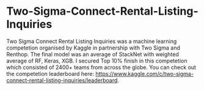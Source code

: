 # Two-Sigma-Connect-Rental-Listing-Inquiries

Two Sigma Connect Rental Listing Inquiries was a machine learning competetion organised by Kaggle in partnership with Two Sigma and Renthop. The final model was an average of StackNet with weighted average of RF, Keras, XGB.  I secured Top 10% finish in this competetion which consisted of 2400+ teams from across the globe. You can check out the competetion leaderboard here: https://www.kaggle.com/c/two-sigma-connect-rental-listing-inquiries/leaderboard.

